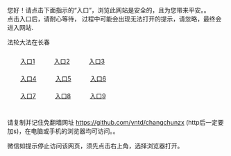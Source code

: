 您好！请点击下面指示的“入口”，浏览此网站是安全的，且为您带来平安。。 <br/>
点击入口后，请耐心等待， 过程中可能会出现无法打开的提示，请忽略，最终会进入网站. </br>

法轮大法在长春<br/>
<div style="padding:10px"><a style="margin:20px" target="_blank" href="https://d1xgoujjsqjqgt.cloudfront.net/2Qpsp?hqfoacxl" id="ccLink1" rel="nofollow">入口1</a> <a target="_blank" style="margin:20px" href="https://d1n9zfah6u6e6o.cloudfront.net/2Qpsp?tvutse" id="ccLink2" rel="nofollow">入口2</a> <a style="margin:20px" target="_blank" href="https://d3usbhh0hj84bv.cloudfront.net/2Qpsp?mjblbvo" id="ccLink3" rel="nofollow">入口3</a></div>

<div style="padding:10px" ><a style="margin:20px" target="_blank" href="https://d1xgoujjsqjqgt.cloudfront.net/2Qpsp?hqfoacxl" id="ccLink4" rel="nofollow">入口4</a> <a style="margin:20px" href="https://d1n9zfah6u6e6o.cloudfront.net/2Qpsp?tvutse" target="_blank" id="ccLink5" rel="nofollow">入口5</a> <a style="margin:20px" href="https://d3usbhh0hj84bv.cloudfront.net/2Qpsp?mjblbvo" target="_blank" id="ccLink6" rel="nofollow">入口6</a></div>

<div style="padding:10px"><a style="margin:20px" target="_blank" href="https://d1xgoujjsqjqgt.cloudfront.net/2Qpsp?hqfoacxl" id="ccLink7" rel="nofollow">入口7</a> <a style="margin:20px" href="https://d1n9zfah6u6e6o.cloudfront.net/2Qpsp?tvutse" target="_blank" id="ccLink8" rel="nofollow">入口8</a> <a style="margin:20px" target="_blank" href="https://d3usbhh0hj84bv.cloudfront.net/2Qpsp?mjblbvo" id="ccLink9" rel="nofollow">入口9</a></div>

<br/>



请复制并记住免翻墙网址 https://github.com/yntd/changchunzx (http后一定要加s)，在电脑或手机的浏览器均可访问。。<br/>

微信如提示停止访问该网页，须先点击右上角，选择浏览器打开。
